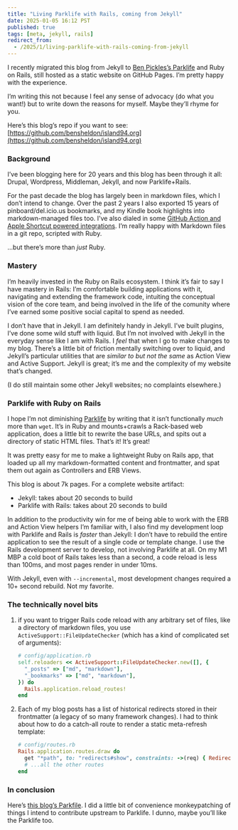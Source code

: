 ```yaml
---
title: "Living Parklife with Rails, coming from Jekyll"
date: 2025-01-05 16:12 PST
published: true
tags: [meta, jekyll, rails]
redirect_from:
  - /2025/1/living-parklife-with-rails-coming-from-jekyll
---
```


I recently migrated this blog from Jekyll to [Ben Pickles’s Parklife](https://parklife.dev/) and Ruby on Rails, still hosted as a static website on GitHub Pages. I’m pretty happy with the experience.

I’m writing this not because I feel any sense of advocacy (do what you want!) but to write down the reasons for myself. Maybe they’ll rhyme for you.

Here’s this blog’s repo if you want to see: [https://github.com/bensheldon/island94.org](https://github.com/bensheldon/island94.org)

### Background

I’ve been blogging here for 20 years and this blog has been through it all: Drupal, Wordpress, Middleman, Jekyll, and now Parklife+Rails.

For the past decade the blog has largely been in markdown files, which I don’t intend to change. Over the past 2 years I also exported 15 years of pinboard/del.icio.us bookmarks, and my Kindle book highlights into markdown-managed files too. I’ve also dialed in some [GitHub Action and Apple Shortcut powered integrations](https://island94.org/2024/1/trigger-github-actions-workflows-from-apple-shortcuts). I’m really happy with Markdown files in a git repo, scripted with Ruby.

…but there’s more than _just_ Ruby.
### Mastery

I’m heavily invested in the Ruby on Rails ecosystem. I think it’s fair to say I have mastery in Rails: I’m comfortable building applications with it, navigating and extending the framework code, intuiting the conceptual vision of the core team, and being involved in the life of the comunity where I’ve earned some positive social capital to spend as needed.

I don’t have that in Jekyll. I am definitely handy in Jekyll. I’ve built plugins, I’ve done some wild stuff with liquid. But I’m not involved with Jekyll in the everyday sense like I am with Rails. I *feel* that when I go to make changes to my blog. There’s a little bit of friction mentally switching over to liquid, and Jekyll’s particular utilities that are *similar to but not the same* as Action View and Active Support. Jekyll is great; it’s me and the complexity of my website that’s changed.

(I do still maintain some other Jekyll websites; no complaints elsewhere.)

### Parklife with Ruby on Rails

I hope I’m not diminishing [Parklife](https://parklife.dev/) by writing that it isn’t functionally _much_ more  than `wget`. It’s in Ruby and mounts+crawls a Rack-based web application, does a little bit to rewrite the base URLs, and spits out a directory of static HTML files. That’s it! It’s great!

It was pretty easy for me to make a lightweight Ruby on Rails app, that loaded up all my markdown-formatted content and frontmatter, and spat them out again as Controllers and ERB Views.

This blog is about 7k pages. For a complete website artifact:

- Jekyll: takes about 20 seconds to build
- Parklife with Rails: takes about 20 seconds to build

In addition to the productivity win for me of being able to work with the ERB and Action View helpers I’m familiar with, I also find my development loop with Parklife and Rails is _faster_ than Jekyll: I don’t have to rebuild the entire application to see the result of a single code or template change. I use the Rails development server to develop, not involving Parklife at all. On my M1 MBP a cold boot of Rails takes less than a second, a code reload is less than 100ms, and most pages render in under 10ms.

With Jekyll, even with `--incremental`, most development changes required a 10+ second rebuild. Not my favorite.

### The technically novel bits

1. if you want to trigger Rails code reload with any arbitrary set of files, like a directory of markdown files, you use `ActiveSupport::FileUpdateChecker` (which has a kind of complicated set of arguments):

   ```ruby
   # config/application.rb
   self.reloaders << ActiveSupport::FileUpdateChecker.new([], {
     "_posts" => ["md", "markdown"],
     "_bookmarks" => ["md", "markdown"],
   }) do
     Rails.application.reload_routes!
   end
   ```

2. Each of my blog posts has a list of historical redirects stored in their frontmatter (a legacy of so many framework changes). I had to think about how to do a catch-all route to render a static meta-refresh template:

   ```ruby
   # config/routes.rb
   Rails.application.routes.draw do
     get "*path", to: "redirects#show", constraints: ->(req) { Redirect.all.key? req.path.sub(%r{\A/}, "").sub(%r{/\z}, "") }
     # ...all the other routes
   end
   ```

### In conclusion

Here’s [this blog’s Parkfile](https://github.com/bensheldon/island94.org/blob/e95bc4686dd6215357c2770fb75cc70da48a39d1/Parkfile). I did a little bit of convenience monkeypatching of things I intend to contribute upstream to Parklife. I dunno, maybe you’ll like the Parklife too.
